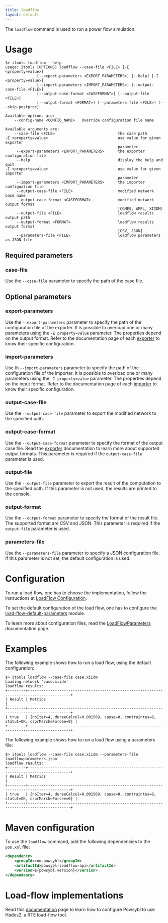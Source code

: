 ```yaml
---
title: loadflow
layout: default
---
```


The `loadflow` command is used to run a power flow simulation.

# Usage
```shell
$> itools loadflow --help
usage: itools [OPTIONS] loadflow --case-file <FILE> [-E <property=value>]
              [--export-parameters <EXPORT_PARAMETERS>] [--help] [-I <property=value>]
              [--import-parameters <IMPORT_PARAMETERS>] [--output-case-file <FILE>]
              [--output-case-format <CASEFORMAT>] [--output-file <FILE>]
              [--output-format <FORMAT>] [--parameters-file <FILE>] [--skip-postproc]

Available options are:
    --config-name <CONFIG_NAME>   Override configuration file name

Available arguments are:
    --case-file <FILE>                            the case path
-E <property=value>                               use value for given exporter
                                                  parameter
     --export-parameters <EXPORT_PARAMETERS>      the exporter configuration file
     --help                                       display the help and quit
-I <property=value>                               use value for given importer
                                                  parameter
     --import-parameters <IMPORT_PARAMETERS>      the importer configuation file
     --output-case-file <FILE>                    modified network base name
     --output-case-format <CASEFORMAT>            modified network output format
                                                  [CGMES, AMPL, XIIDM]
     --output-file <FILE>                         loadflow results output path
     --output-format <FORMAT>                     loadflow results output format
                                                  [CSV, JSON]
     --parameters-file <FILE>                     loadflow parameters as JSON file
```

## Required parameters

### case-file
Use the `--case-file` parameter to specify the path of the case file.

## Optional parameters

### export-parameters
Use the `--export-parameters` parameter to specify the path of the configuration file of the exporter. It is possible to
overload one or many parameters using the `-E property=value` parameter. The properties depend on the output format.
Refer to the documentation page of each [exporter](../iidm/exporter/index.md) to know their specific configuration.

### import-parameters
Use th `--import-parameters` parameter to specify the path of the configuration file of the importer. It is possible to
overload one or many parameters using the `-I property=value` parameter. The properties depend on the input format.
Refer to the documentation page of each [importer](../iidm/importer/index.md) to know their specific configuration.

### output-case-file
Use the `--output-case-file` parameter to export the modified network to the specified path.

### output-case-format
Use the `--output-case-format` parameter to specify the format of the output case file. Read the [exporter](../iidm/exporter/index.md)
documentation to learn more about supported output formats. This parameter is required if the `output-case-file` parameter
is used.

### output-file
Use the `--output-file` parameter to export the result of the computation to the specified path. If this parameter is not
used, the results are printed to the console.

### output-format
Use the `--output-format` parameter to specify the format of the result file. The supported format are CSV and JSON. This
parameter is required if the `output-file` parameter is used.

### parameters-file
Use the `--parameters-file` parameter to specify a JSON configuration file. If this parameter is not set, the default
configuration is used.

# Configuration
To run a load flow, one has to choose the implementation, follow the instructions at [LoadFlow Configuration](../configuration/modules/load-flow.md).

To set the default configuration of the load flow, one has to configure the
[load-flow-default-parameters](../configuration/modules/load-flow-default-parameters.md) module.

To learn more about configuration files, read the [LoadFlowParameters](../configuration/parameters/LoadFlowParameters.md) documentation
page.

# Examples
The following example shows how to run a load flow, using the default configuration:
```shell
$> itools loadflow --case-file case.xiidm
Loading network 'case.xiidm'
loadflow results:
+--------+-----------------------------------------------------------------------------------------+
| Result | Metrics                                                                                 |
+--------+-----------------------------------------------------------------------------------------+
| true   | {nbIter=4, dureeCalcul=0.001569, cause=0, contraintes=0, statut=OK, csprMarcheForcee=0} |
+--------+-----------------------------------------------------------------------------------------+
```

The following example shows how to run a load flow using a parameters file:
```shell
$> itools loadflow --case-file case.xiidm --parameters-file loadflowparameters.json
loadflow results:
+--------+-----------------------------------------------------------------------------------------+
| Result | Metrics                                                                                 |
+--------+-----------------------------------------------------------------------------------------+
| true   | {nbIter=4, dureeCalcul=0.001569, cause=0, contraintes=0, statut=OK, csprMarcheForcee=0} |
+--------+-----------------------------------------------------------------------------------------+
```

# Maven configuration
To use the `loadflow` command, add the following dependencies to the `pom.xml` file:
```xml
<dependency>
    <groupId>com.powsybl</groupId>
    <artifactId>powsybl-loadflow-api</artifactId>
    <version>${powsybl.version}</version>
</dependency>
```

# Load-flow implementations
Read this [documentation](http://rte-france.github.io/hades2/index.html) page to learn how to configure Powsybl to use
Hades2, a RTE load-flow tool.

